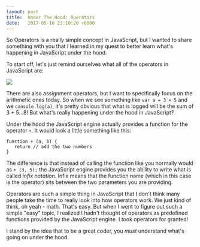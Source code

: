```yaml
---
layout: post
title:  Under The Hood: Operators
date:   2017-05-16 23:10:20 +0000
---
```



So Operators is a really simple concept in JavaScript, but I wanted to share something with you that I learned in my quest to better learn what's happening in JavaScript under the hood.

To start off, let's just remind ourselves what all of the operators in JavaScript are:

![](https://gyazo.com/0b0f5814667ea56b441a713fe4d2d062)

There are also assignment operators, but I want to specifically focus on the arithmetic ones today. So when we see something like `var a = 3 + 5` and we `console.log(a)`, it's pretty obvious that what is logged will be the sum of 3 + 5...8! But what's really happening under the hood in JavaScript? 

Under the hood the JavaScript engine actually provides a function for the operator `+`. It would look a little something like this:

```
function + (a, b) {
   return // add the two numbers
}
```

The difference is that instead of calling the function like you normally would as `+ (3, 5);` the JavaScript engine provides you the ability to write what is called *infix notation*. Infix means that the function name (which in this case is the operator) sits between the two parameters you are providing.

Operators are such a simple thing in JavaScript that I don't think many people take the time to really look into how operators work. We just kind of think, oh yeah - math. That's easy. But when I went to figure out such a simple "easy" topic, I realized I hadn't thought of operators as predefined functions provided by the JavaScript engine. I took operators for granted! 

I stand by the idea that to be a great coder, you *must* understand what's going on under the hood.
